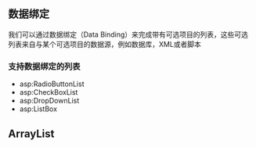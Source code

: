 ## 数据绑定
我们可以通过数据绑定（Data Binding）来完成带有可选项目的列表，这些可选列表来自与某个可选项目的数据源，例如数据库，XML或者脚本
### 支持数据绑定的列表
* asp:RadioButtonList
* asp:CheckBoxList
* asp:DropDownList
* asp:ListBox 
## ArrayList
